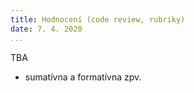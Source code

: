 ```yaml
---
title: Hodnocení (code review, rubriky)
date: 7. 4. 2020
...
```


TBA

* sumatívna a formatívna zpv.
